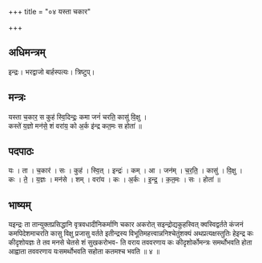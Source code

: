 +++
title = "०४ यस्ता चकार"

+++
## अधिमन्त्रम्
इन्द्रः। भरद्वाजो बार्हस्पत्यः। त्रिष्टुप्।

## मन्त्रः
यस्ता च॒कार॒ स कुह॑ स्वि॒दिन्द्रः॒ कमा जनं॑ चरति॒ कासु॑ वि॒क्षु ।  
कस्ते॑ य॒ज्ञो मन॑से॒ शं वरा॑य॒ को अ॒र्क इ॑न्द्र कत॒मः स होता॑ ॥

## पदपाठः
यः । ता । च॒कार॑ । सः । कुह॑ । स्वि॒त् । इन्द्रः॑ । कम् । आ । जन॑म् । च॒र॒ति॒ । कासु॑ । वि॒क्षु ।  
कः । ते॒ । य॒ज्ञः । मन॑से । शम् । वरा॑य । कः । अ॒र्कः । इ॒न्द्र॒ । क॒त॒मः । सः । होता॑ ॥

## भाष्यम्
यइन्द्रः ता तान्युक्तप्रसिद्धानि वृत्रवधादीनिकर्माणि चकार अकरोत् सइन्द्रोद्यकुहस्वित् क्वस्विद्वर्तते कंजनं कमपिदेशमाचरति कासु विक्षु प्रजासु वर्तते इतीन्द्रस्य विभूतिमहत्त्वान्ननिश्चेतुंशक्यं अथप्रत्यक्षस्तुतिः हेइन्द्र कः कीदृशोयज्ञः ते तव मनसे चेतसे शं सुखकरोभव- ति वराय तववरणाय कः कीदृशोर्कोमन्त्रः समर्थोभवति होता आह्वाता तववरणाय यःसमर्थोभवति सहोता कतमश्च भवति ॥ ४ ॥